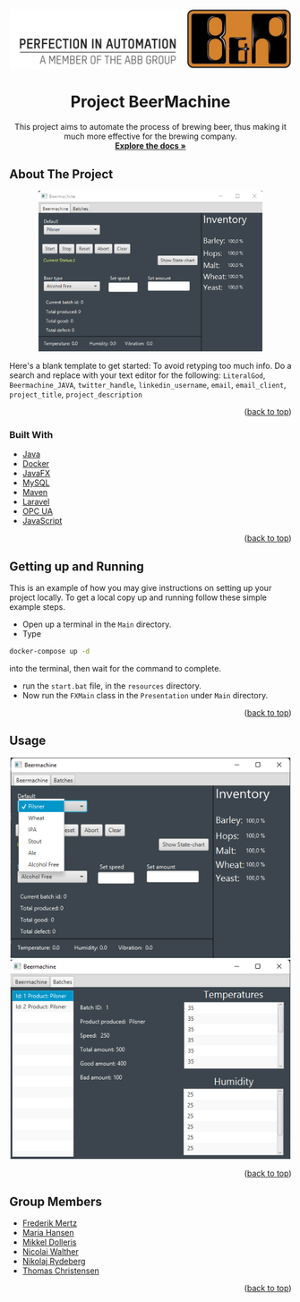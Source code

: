 <div id="top"></div>
<!-- PROJECT LOGO -->
<br />
<div align="center">
  <a href="https://github.com/LiteralGod/Beermachine_JAVA">
    <img src="src/main/resources/Pictures/bnrlogo.jpg" alt="Logo" width="auto" height="auto">
  </a>

<h1 align="center">Project BeerMachine</h1>

  <p align="center">
    This project aims to automate the process of brewing beer, thus making it much more effective for
    the brewing company.
    <br/>
    <a href="https://github.com/LiteralGod/Beermachine_JAVA"><strong>Explore the docs »</strong></a>
  </p>
</div>

<!-- ABOUT THE PROJECT -->
## About The Project

<div align="center">
  <a href="https://github.com/LiteralGod/Beermachine_JAVA">
    <img src="src/main/resources/Pictures/ProductScreenshot.png" alt="Logo" width="400" height="auto">
  </a>
</div>

Here's a blank template to get started: To avoid retyping too much info. Do a search and replace with your text editor for the following: `LiteralGod`, `Beermachine_JAVA`, `twitter_handle`, `linkedin_username`, `email`, `email_client`, `project_title`, `project_description`

<p align="right">(<a href="#top">back to top</a>)</p>



### Built With

* [Java](https://docs.oracle.com/en/java/)
* [Docker](https://www.docker.com/)
* [JavaFX](https://openjfx.io/)
* [MySQL](https://www.mysql.com/)
* [Maven](https://maven.apache.org/)
* [Laravel](https://laravel.com)
* [OPC UA](https://opcfoundation.org/about/opc-technologies/opc-ua/)
* [JavaScript](https://www.javascript.com/)

<p align="right">(<a href="#top">back to top</a>)</p>



<!-- GETTING UP AND RUNNING -->
## Getting up and Running

This is an example of how you may give instructions on setting up your project locally.
To get a local copy up and running follow these simple example steps.

* Open up a terminal in the `Main` directory.
* Type 
```sh
docker-compose up -d
```
into the terminal, then wait for the command to complete.
* run the `start.bat` file, in the `resources` directory.
* Now run the `FXMain` class in the `Presentation` under `Main` directory.

<p align="right">(<a href="#top">back to top</a>)</p>

<!-- USAGE EXAMPLES -->
## Usage

<div align="center">
  <a href="https://github.com/LiteralGod/Beermachine_JAVA">
    <img src="src/main/resources/Pictures/beerSelection.png" alt="Logo" width="500" height="auto">
    <img src="src/main/resources/Pictures/selectedBatch.png" alt="Logo" width="500" height="auto">
  </a>
</div>


<p align="right">(<a href="#top">back to top</a>)</p>

<!-- GroupMembers -->
## Group Members

* [Frederik Mertz](https://github.com/MertzA)
* [Maria Hansen](https://github.com/MariaMHansen)
* [Mikkel Dolleris](https://github.com/Dolleriz)
* [Nicolai Walther](https://github.com/NickBlakW)
* [Nikolaj Rydeberg](https://github.com/NikoRydeberg)
* [Thomas Christensen](https://github.com/LiteralGod)

<p align="right">(<a href="#top">back to top</a>)</p>